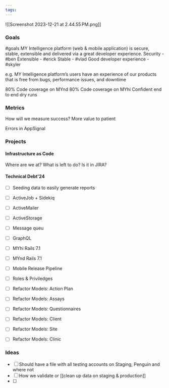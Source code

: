 ```yaml
---
tags:
---
```

![[Screenshot 2023-12-21 at 2.44.55 PM.png]]
### Goals
#goals
MY Intelligence platform (web & mobile application) is secure, stable, extensible and delivered via a great developer experience.
Security - #ben 
Extensible - #erick
Stable - #vlad 
Good developer experience - #skyler 

e.g. MY Intelligence platform’s users have an experience of our products that is free from bugs, performance issues, and downtime


80% Code coverage on MYnd
80% Code coverage on MYhi
Confident end to end dry runs
### Metrics
How will we measure success? 
More value to patient

Errors in AppSignal

### Projects
#### Infrastructure as Code
Where are we at?
What is left to do?
Is it in JIRA? 

#### Technical Debt'24
- [ ] Seeding data to easily generate reports
- [ ] ActiveJob + Sidekiq
- [ ] ActiveMailer
- [ ] ActiveStorage
- [ ] Message queu 
- [ ] GraphQL
- [ ] MYhi Rails 7.1
- [ ] MYnd Rails 7.1
- [ ] Mobile Release Pipeline
- [ ] Roles & Priviledges
- [ ] Refactor Models: Action Plan
- [ ] Refactor Models: Assays
- [ ] Refactor Models: Questionnaires
- [ ] Refactor Models: Client
- [ ] Refactor Models: Site
- [ ] Refactor Models: Clinic




### Ideas
- [ ] Should have a file with all testing accounts on Staging, Penguin and where not
- [ ] How we validate or [[clean up data on staging & production]]
- [ ] 